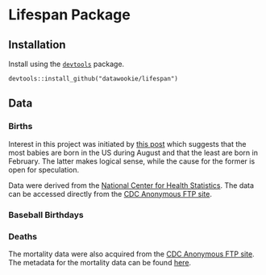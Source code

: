 # Lifespan Package

## Installation

Install using the [`devtools`](https://cran.r-project.org/web/packages/devtools/index.html) package.
```
devtools::install_github("datawookie/lifespan")
```

## Data

### Births

Interest in this project was initiated by [this post](http://www.livescience.com/32728-baby-month-is-almost-here-.html) which suggests that the most babies are born in the US during August and that the least are born in February. The latter makes logical sense, while the cause for the former is open for speculation.

Data were derived from the [National Center for Health Statistics](http://www.cdc.gov/nchs/data_access/vitalstatsonline.htm). The data can be accessed directly from the [CDC Anonymous FTP site](ftp://ftp.cdc.gov/pub/Health_Statistics/NCHS/Datasets/DVS/natality/).

### Baseball Birthdays

### Deaths

The mortality data were also acquired from the [CDC Anonymous FTP site](ftp://ftp.cdc.gov/pub/Health_Statistics/NCHS/Datasets/DVS/mortality/). The metadata for the mortality data can be found [here](http://www.cdc.gov/nchs/nvss/mortality_public_use_data.htm).
